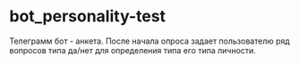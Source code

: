 # bot_personality-test
Телеграмм бот - анкета. После начала опроса задает пользователю ряд вопросов типа да/нет для определения типа его типа личности.
